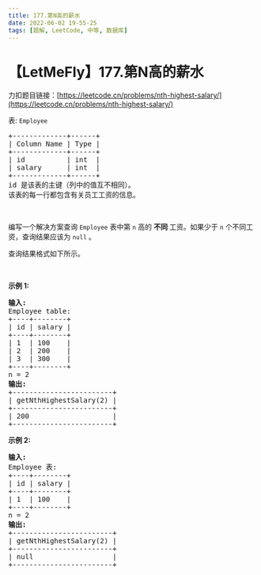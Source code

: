 ```yaml
---
title: 177.第N高的薪水
date: 2022-06-02 19-55-25
tags: [题解, LeetCode, 中等, 数据库]
---
```


# 【LetMeFly】177.第N高的薪水

力扣题目链接：[https://leetcode.cn/problems/nth-highest-salary/](https://leetcode.cn/problems/nth-highest-salary/)

<p>表:&nbsp;<code>Employee</code></p>

<pre>
+-------------+------+
| Column Name | Type |
+-------------+------+
| id          | int  |
| salary      | int  |
+-------------+------+
id 是该表的主键（列中的值互不相同）。
该表的每一行都包含有关员工工资的信息。
</pre>

<p>&nbsp;</p>

<p>编写一个解决方案查询&nbsp;<code>Employee</code> 表中第 <code>n</code> 高的&nbsp;<strong>不同</strong> 工资。如果少于&nbsp;<code>n</code> 个不同工资，查询结果应该为&nbsp;<code>null</code> 。</p>

<p>查询结果格式如下所示。</p>

<p>&nbsp;</p>

<p><strong>示例 1:</strong></p>

<pre>
<strong>输入:</strong> 
Employee table:
+----+--------+
| id | salary |
+----+--------+
| 1  | 100    |
| 2  | 200    |
| 3  | 300    |
+----+--------+
n = 2
<strong>输出:</strong> 
+------------------------+
| getNthHighestSalary(2) |
+------------------------+
| 200                    |
+------------------------+
</pre>

<p><strong>示例 2:</strong></p>

<pre>
<strong>输入:</strong> 
Employee 表:
+----+--------+
| id | salary |
+----+--------+
| 1  | 100    |
+----+--------+
n = 2
<strong>输出:</strong> 
+------------------------+
| getNthHighestSalary(2) |
+------------------------+
| null                   |
+------------------------+</pre>


    